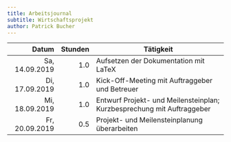 ```yaml
---
title: Arbeitsjournal
subtitle: Wirtschaftsprojekt
author: Patrick Bucher
---
```


|          Datum | Stunden | Tätigkeit                                                              |
|---------------:|--------:|------------------------------------------------------------------------|
| Sa, 14.09.2019 |     1.0 | Aufsetzen der Dokumentation mit LaTeX                                  |
| Di, 17.09.2019 |     1.0 | Kick-Off-Meeting mit Auftraggeber und Betreuer                         |
| Mi, 18.09.2019 |     1.0 | Entwurf Projekt- und Meilensteinplan; Kurzbesprechung mit Auftraggeber |
| Fr, 20.09.2019 |     0.5 | Projekt- und Meilensteinplanung überarbeiten                           |
